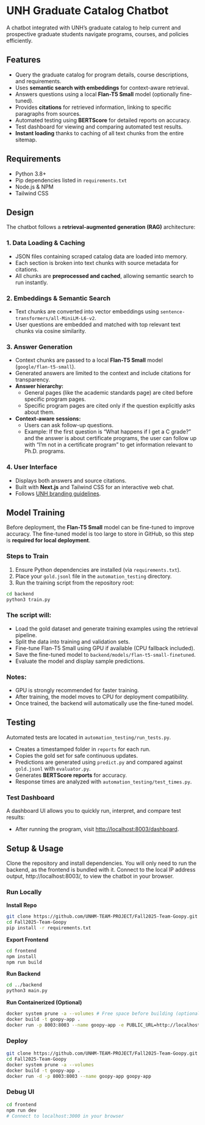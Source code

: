 # UNH Graduate Catalog Chatbot

A chatbot integrated with UNH’s graduate catalog to help current and prospective graduate students navigate programs, courses, and policies efficiently.

## Features

- Query the graduate catalog for program details, course descriptions, and requirements.  
- Uses **semantic search with embeddings** for context-aware retrieval.  
- Answers questions using a local **Flan-T5 Small** model (optionally fine-tuned).  
- Provides **citations** for retrieved information, linking to specific paragraphs from sources.  
- Automated testing using **BERTScore** for detailed reports on accuracy.  
- Test dashboard for viewing and comparing automated test results.  
- **Instant loading** thanks to caching of all text chunks from the entire sitemap.

## Requirements

- Python 3.8+  
- Pip dependencies listed in `requirements.txt`  
- Node.js & NPM  
- Tailwind CSS

## Design

The chatbot follows a **retrieval-augmented generation (RAG)** architecture:

### 1. Data Loading & Caching

- JSON files containing scraped catalog data are loaded into memory.  
- Each section is broken into text chunks with source metadata for citations.  
- All chunks are **preprocessed and cached**, allowing semantic search to run instantly.

### 2. Embeddings & Semantic Search

- Text chunks are converted into vector embeddings using `sentence-transformers/all-MiniLM-L6-v2`.  
- User questions are embedded and matched with top relevant text chunks via cosine similarity.

### 3. Answer Generation

- Context chunks are passed to a local **Flan-T5 Small** model (`google/flan-t5-small`).  
- Generated answers are limited to the context and include citations for transparency.  
- **Answer hierarchy:**  
  - General pages (like the academic standards page) are cited before specific program pages.  
  - Specific program pages are cited only if the question explicitly asks about them.  
- **Context-aware sessions:**  
  - Users can ask follow-up questions.  
  - Example: If the first question is “What happens if I get a C grade?” and the answer is about certificate programs, the user can follow up with “I’m not in a certificate program” to get information relevant to Ph.D. programs.

### 4. User Interface

- Displays both answers and source citations.  
- Built with **Next.js** and Tailwind CSS for an interactive web chat.  
- Follows [UNH branding guidelines](https://www.unh.edu/marketing/resources).

## Model Training

Before deployment, the **Flan-T5 Small** model can be fine-tuned to improve accuracy. The fine-tuned model is too large to store in GitHub, so this step is **required for local deployment**.

### Steps to Train

1. Ensure Python dependencies are installed (via `requirements.txt`).  
2. Place your `gold.jsonl` file in the `automation_testing` directory.  
3. Run the training script from the repository root:

```bash
cd backend
python3 train.py
```

### The script will:

- Load the gold dataset and generate training examples using the retrieval pipeline.  
- Split the data into training and validation sets.  
- Fine-tune Flan-T5 Small using GPU if available (CPU fallback included).  
- Save the fine-tuned model to `backend/models/flan-t5-small-finetuned`.  
- Evaluate the model and display sample predictions.

### Notes:

- GPU is strongly recommended for faster training.  
- After training, the model moves to CPU for deployment compatibility.  
- Once trained, the backend will automatically use the fine-tuned model.

## Testing

Automated tests are located in `automation_testing/run_tests.py`.

- Creates a timestamped folder in `reports` for each run.  
- Copies the gold set for safe continuous updates.  
- Predictions are generated using `predict.py` and compared against `gold.jsonl` with `evaluator.py`.  
- Generates **BERTScore reports** for accuracy.  
- Response times are analyzed with `automation_testing/test_times.py`.

### Test Dashboard

A dashboard UI allows you to quickly run, interpret, and compare test results:

- After running the program, visit [http://localhost:8003/dashboard](http://localhost:8003/dashboard).

## Setup & Usage

Clone the repository and install dependencies. You will only need to run the backend, as the frontend is bundled with it. Connect to the local IP address output, http://localhost:8003/, to view the chatbot in your browser.

### Run Locally

**Install Repo**
```bash
git clone https://github.com/UNHM-TEAM-PROJECT/Fall2025-Team-Goopy.git
cd Fall2025-Team-Goopy
pip install -r requirements.txt
```

**Export Frontend**
```bash
cd frontend
npm install
npm run build
```

**Run Backend**
```bash
cd ../backend
python3 main.py
```

**Run Containerized (Optional)**
```bash
docker system prune -a --volumes # Free space before building (optional)
docker build -t goopy-app .
docker run -p 8003:8003 --name goopy-app -e PUBLIC_URL=http://localhost:8003/ goopy-app
```

### Deploy

```bash
git clone https://github.com/UNHM-TEAM-PROJECT/Fall2025-Team-Goopy.git
cd Fall2025-Team-Goopy
docker system prune -a --volumes
docker build -t goopy-app .
docker run -d -p 8003:8003 --name goopy-app goopy-app
```

### Debug UI
```bash
cd frontend
npm run dev
# Connect to localhost:3000 in your browser
```